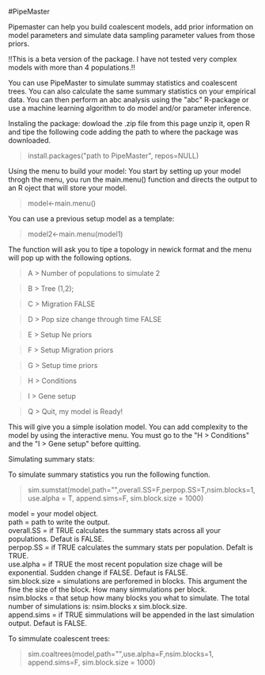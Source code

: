 #PipeMaster

Pipemaster can help you build coalescent models, add prior information on model parameters and simulate data sampling parameter values from those priors.

!!This is a beta version of the package. I have not tested very complex models with more than 4 populations.!!

You can use PipeMaster to simulate summay statistics and coalescent trees. You can also calculate the same summary statistics on your empirical data. You can then perform an abc analysis using the "abc" R-package or use a machine learning algorithm to do model and/or parameter inference.

Instaling the package:
dowload the .zip file from this page unzip it, open R and tipe the following code adding the path to where the package was downloaded.

> install.packages("path to PipeMaster", repos=NULL)

Using the menu to build your model:
You start by setting up your model throgh the menu, you run the main.menu() function and directs the output to an R oject that will store your model.

> model<-main.menu()

You can use a previous setup model as a template:

> model2<-main.menu(model1)

The function will ask you to tipe a topology in newick format and the menu will pop up with the following options.


> A > Number of populations to simulate      2

> B > Tree                                   (1,2);

> C > Migration                              FALSE

> D > Pop size change through time           FALSE

> E > Setup Ne priors

> F > Setup Migration priors

> G > Setup time priors 

> H > Conditions

> I > Gene setup

> Q > Quit, my model is Ready!

This will give you a simple isolation model. You can add complexity to the model by using the interactive menu.
You must go to the "H > Conditions" and the "I > Gene setup" before quitting.

Simulating summary stats:

To simulate summary statistics you run the following function.

> sim.sumstat(model,path="",overall.SS=F,perpop.SS=T,nsim.blocks=1,use.alpha = T, append.sims=F, sim.block.size = 1000)

model = your model object.  
path = path to write the output.  
overall.SS = if TRUE calculates the summary stats across all your populations. Defaut is FALSE.  
perpop.SS = if TRUE calculates the summary stats per population. Defalt is TRUE.  
use.alpha = if TRUE the most recent population size chage will be exponential. Sudden change if FALSE. Defaut is FALSE.  
sim.block.size = simulations are perforemed in blocks. This argument the fine the size of the block. How many simmulations per block.  
nsim.blocks = that setup how many blocks you what to simulate. The total number of simulations is: nsim.blocks x sim.block.size.  
append.sims = if TRUE simmulations will be appended in the last simulation output. Defaut is FALSE.  

To simmulate coalescent trees:

> sim.coaltrees(model,path="",use.alpha=F,nsim.blocks=1, append.sims=F, sim.block.size = 1000)


